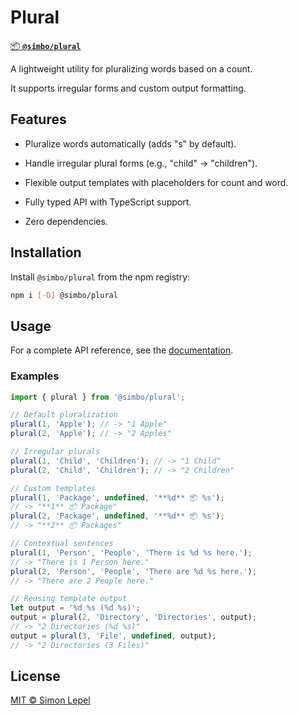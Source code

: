 # Plural

[📦 **`@simbo/plural`**](https://npmjs.com/package/@simbo/plural)

A lightweight utility for pluralizing words based on a count.

It supports irregular forms and custom output formatting.

## Features

- Pluralize words automatically (adds "s" by default).

- Handle irregular plural forms (e.g., "child" → "children").

- Flexible output templates with placeholders for count and word.

- Fully typed API with TypeScript support.

- Zero dependencies.

## Installation

Install `@simbo/plural` from the npm registry:

```bash
npm i [-D] @simbo/plural
```

## Usage

For a complete API reference, see the
[documentation](https://simbo.codes/packages/modules/_simbo_plural/).

### Examples

```ts
import { plural } from '@simbo/plural';

// Default pluralization
plural(1, 'Apple'); // -> "1 Apple"
plural(2, 'Apple'); // -> "2 Apples"

// Irregular plurals
plural(1, 'Child', 'Children'); // -> "1 Child"
plural(2, 'Child', 'Children'); // -> "2 Children"

// Custom templates
plural(1, 'Package', undefined, '**%d** 📦 %s');
// -> "**1** 📦 Package"
plural(2, 'Package', undefined, '**%d** 📦 %s');
// -> "**2** 📦 Packages"

// Contextual sentences
plural(1, 'Person', 'People', 'There is %d %s here.');
// -> "There is 1 Person here."
plural(2, 'Person', 'People', 'There are %d %s here.');
// -> "There are 2 People here."

// Reusing template output
let output = '%d %s (%d %s)';
output = plural(2, 'Directory', 'Directories', output);
// -> "2 Directories (%d %s)"
output = plural(3, 'File', undefined, output);
// -> "2 Directories (3 Files)"
```

## License

[MIT © Simon Lepel](http://simbo.mit-license.org/2025/)
